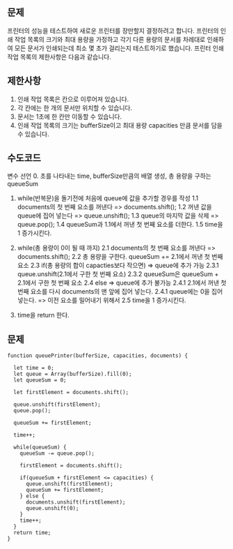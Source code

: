 ## 문제

프린터의 성능을 테스트하여 새로운 프린터를 장만할지 결정하려고 합니다.
프린터의 인쇄 작업 목록의 크기와 최대 용량을 가정하고 각기 다른 용량의 문서를 차례대로 인쇄하여 모든 문서가 인쇄되는데
최소 몇 초가 걸리는지 테스트하기로 했습니다.
프린터 인쇄 작업 목록의 제한사항은 다음과 같습니다.

## 제한사항

1. 인쇄 작업 목록은 칸으로 이루어져 있습니다.
2. 각 칸에는 한 개의 문서만 위치할 수 있습니다.
3. 문서는 1초에 한 칸만 이동할 수 있습니다.
4. 인쇄 작업 목록의 크기는 bufferSize이고 최대 용량 capacities 만큼 문서를 담을 수 있습니다.

## 수도코드

변수 선언 0. 초를 나타내는 time, bufferSize만큼의 배열 생성, 총 용량을 구하는 queueSum

1. while(반복문)을 돌기전에 처음에 queue에 값을 추가할 경우를 작성
   1.1 documents의 첫 번째 요소를 꺼낸다 => documents.shift();
   1.2 꺼낸 값을 queue에 집어 넣는다 => queue.unshift();
   1.3 queue의 마지막 값을 삭제 => queue.pop();
   1.4 queueSum과 1.1에서 꺼낸 첫 번째 요소를 더한다.
   1.5 time을 1 증가시킨다.

2. while(총 용량이 0이 될 때 까지)
   2.1 documents의 첫 번째 요소를 꺼낸다 => documents.shift();
   2.2 총 용량을 구한다. queueSum += 2.1에서 꺼낸 첫 번째 요소
   2.3 if(총 용량의 합이 capacties보다 작으면) => queue에 추가 가능
   2.3.1 queue.unshift(2.1에서 구한 첫 번째 요소)
   2.3.2 queueSum은 queueSum + 2.1에서 구한 첫 번째 요소
   2.4 else => queue에 추가 불가능
   2.4.1 2.1에서 꺼낸 첫 번째 요소를 다시 documents의 맨 앞에 집어 넣는다.
   2.4.1 queue에는 0을 집어 넣는다. => 이전 요소를 밀어내기 위해서
   2.5 time을 1 증가시킨다.

3. time을 return 한다.

## 문제

```
function queuePrinter(bufferSize, capacities, documents) {

  let time = 0;
  let queue = Array(bufferSize).fill(0);
  let queueSum = 0;

  let firstElement = documents.shift();

  queue.unshift(firstElement);
  queue.pop();

  queueSum += firstElement;

  time++;

  while(queueSum) {
    queueSum -= queue.pop();

    firstElement = documents.shift();

    if(queueSum + firstElement <= capacities) {
      queue.unshift(firstElement);
      queueSum += firstElement;
    } else {
      documents.unshift(firstElement);
      queue.unshift(0);
    }
    time++;
  }
  return time;
}
```
